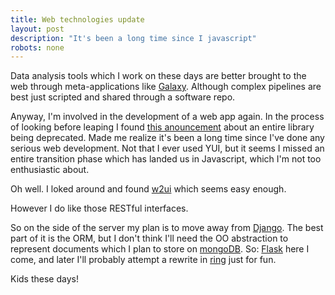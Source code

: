 ```yaml
---
title: Web technologies update
layout: post
description: "It's been a long time since I javascript"
robots: none
---
```


Data analysis tools which I work on these days are better brought to
the web through meta-applications like
[Galaxy](http://galaxyproject.org). Although complex pipelines are
best just scripted and shared through a software repo.

Anyway, I'm involved in the development of a web app again. In the
process of looking before leaping I found
[this anouncement](http://yahooeng.tumblr.com/post/96098168666/important-announcement-regarding-yui)
about an entire library being deprecated. Made me realize it's been a
long time since I've done any serious web development. Not that I ever
used YUI, but it seems I missed an entire transition phase which has
landed us in Javascript, which I'm not too enthusiastic about.

Oh well. I loked around and found [w2ui](http://w2ui.com/web/) which
seems easy enough.

However I do like those RESTful interfaces.

So on the side of the server my plan is to move away from
[Django](http://djangoproject.com). The best part of it is the ORM,
but I don't think I'll need the OO abstraction to represent documents
which I plan to store on [mongoDB](http://mongodb.org). So:
[Flask](http://flask.pocoo.org) here I come, and later I'll probably
attempt a rewrite in
[ring](https://github.com/ring-clojure/ring/wiki/Getting-Started) just
for fun.

Kids these days!
